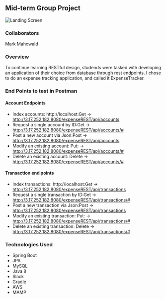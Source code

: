 ## Mid-term Group Project
![Landing Screen](https://img.publishthis.com/images/clientImages/cid1235/2015/05/e/c/d/ecddd192a9076283e2d5fcfb617d9702_clientImage_1000x667_xlarge_original_1.jpg)

### Collaborators

Mark Mahowald

### Overview
To continue learning RESTful design, studends were tasked with developing an application of their choice from database through rest endpoints. 
I chose to do an expense tracking application, and called it ExpenseTracker. 

### End Points to test in Postman

#### Account Endpoints
* Index accounts: http://localhost:Get -> http://3.17.252.182:8080/expenseREST/api/accounts 
* Request a single account by ID:Get ->  http://3.17.252.182:8080/expenseREST/api/accounts/#
* Post a new account via Json:Post ->  http://3.17.252.182:8080/expenseREST/api/accounts
* Modify an existing account: Put: -> http://3.17.252.182:8080/expenseREST/api/accounts/#
* Delete an existing account: Delete -> http://3.17.252.182:8080/expenseREST/api/accounts/#

#### Transaction end points
* Index transactions: http://localhost:Get -> http://3.17.252.182:8080/expenseREST/api/transactions 
* Request a single transaction by ID:Get ->  http://3.17.252.182:8080/expenseREST/api/transactions/#
* Post a new transaction via Json:Post ->  http://3.17.252.182:8080/expenseREST/api/transactions
* Modify an existing transaction: Put: -> http://3.17.252.182:8080/expenseREST/api/transactions/#
* Delete an existing transaction: Delete -> http://3.17.252.182:8080/expenseREST/api/transactions/#

### Technologies Used

* Spring Boot
* JPA
* MySQL
* Java 8 
* Slack
* Gradle
* AWS
* MAMP
